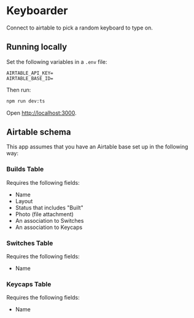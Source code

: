 # Keyboarder

Connect to airtable to pick a random keyboard to type on.

## Running locally

Set the following variables in a `.env` file:

```
AIRTABLE_API_KEY=
AIRTABLE_BASE_ID=
```

Then run:

```bash
npm run dev:ts
```

Open [http://localhost:3000](http://localhost:3000).

## Airtable schema

This app assumes that you have an Airtable base set up in the following way:

### Builds Table

Requires the following fields:

- Name
- Layout
- Status that includes "Built"
- Photo (file attachment)
- An association to Switches
- An association to Keycaps

### Switches Table

Requires the following fields:

- Name

### Keycaps Table

Requires the following fields:

- Name
